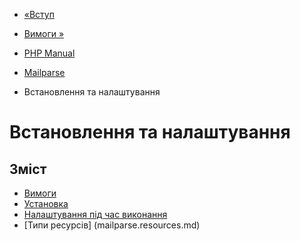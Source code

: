- [«Вступ](intro.mailparse.md)
- [Вимоги »](mailparse.requirements.md)

- [PHP Manual](index.md)
- [Mailparse](book.mailparse.md)
-   Встановлення та налаштування

# Встановлення та налаштування

## Зміст

- [Вимоги](mailparse.requirements.md)
- [Установка](mailparse.installation.md)
- [Налаштування під час виконання](mailparse.configuration.md)
- [Типи ресурсів] (mailparse.resources.md)

